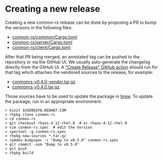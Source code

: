# Creating a new release

Creating a new conmon-rs release can be done by proposing a PR to bump the
versions in the following files:

- [conmon-rs/common/Cargo.toml](conmon-rs/common/Cargo.toml)
- [conmon-rs/server/Cargo.toml](conmon-rs/server/Cargo.toml)
- [conmon-rs/client/Cargo.toml](conmon-rs/client/Cargo.toml)

After that PR being merged, an annotated tag can be pushed to the repository or
via the GitHub UI. We usually auto-generate the changelog directly from the
GitHub UI. A ["Create Release" GitHub
action](https://github.com/containers/conmon-rs/actions/workflows/release.yml)
should run for that tag which attaches the vendored sources to the release, for
example:

- [conmonrs-v0.4.0-vendor.tar.gz](https://github.com/containers/conmon-rs/releases/download/v0.4.0/conmonrs-v0.4.0-vendor.tar.gz)
- [conmonrs-v0.4.0.tar.gz](https://github.com/containers/conmon-rs/releases/download/v0.4.0/conmonrs-v0.4.0.tar.gz)

Those sources have to be used to update the package in
[brew](https://brewweb.engineering.redhat.com/brew). To update the package, run
in an appropriate environment:

```shell
> kinit $USER@IPA.REDHAT.COM
> rhpkg clone conmon-rs
> cd conmon-rs
> git checkout rhaos-4.12-rhel-8  # or rhaos-4.12-rhel-9
> vim conmon-rs.spec  # edit the Version
> spectool -g conmon-rs.spec
> rhpkg new-sources *.tar.gz
> rpmdev-bumpspec -c "Bump to v0.5.0" conmon-rs.spec
> git commit -asm "Bump to v0.5.0"
> git push
> rhpkg build
```
